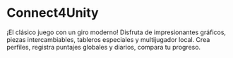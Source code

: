 # Connect4Unity
 ¡El clásico juego con un giro moderno! Disfruta de impresionantes gráficos, piezas intercambiables, tableros especiales y multijugador local. Crea perfiles, registra puntajes globales y diarios, compara tu progreso.
